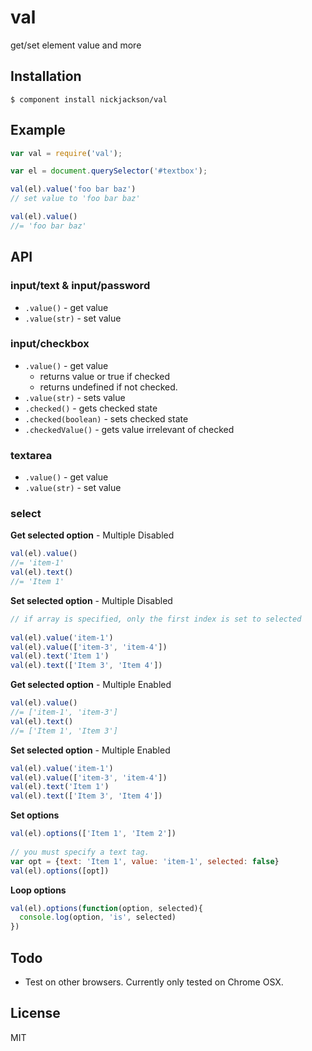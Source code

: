 # val

  get/set element value and more

## Installation

    $ component install nickjackson/val

## Example
```js
var val = require('val');

var el = document.querySelector('#textbox');

val(el).value('foo bar baz')
// set value to 'foo bar baz'

val(el).value()
//= 'foo bar baz'
```

## API
### input/text & input/password
* `.value()` - get value 
* `.value(str)` - set value 

### input/checkbox
* `.value()` - get value
    * returns value or true if checked
    * returns undefined if not checked.
* `.value(str)` - sets value
* `.checked()` - gets checked state
* `.checked(boolean)` - sets checked state
* `.checkedValue()` - gets value irrelevant of checked

### textarea
* `.value()` - get value 
* `.value(str)` - set value 

### select
	
**Get selected option** - Multiple Disabled
```js
val(el).value() 
//= 'item-1'
val(el).text()
//= 'Item 1'
```

**Set selected option** - Multiple Disabled
```js
// if array is specified, only the first index is set to selected
	
val(el).value('item-1')
val(el).value(['item-3', 'item-4'])
val(el).text('Item 1')
val(el).text(['Item 3', 'Item 4'])
```

**Get selected option** - Multiple Enabled

```js
val(el).value() 
//= ['item-1', 'item-3']
val(el).text()
//= ['Item 1', 'Item 3']
```	
**Set selected option** - Multiple Enabled

```js	
val(el).value('item-1')
val(el).value(['item-3', 'item-4'])
val(el).text('Item 1')
val(el).text(['Item 3', 'Item 4'])
```

**Set options**

```js	
val(el).options(['Item 1', 'Item 2'])
	
// you must specify a text tag.
var opt = {text: 'Item 1', value: 'item-1', selected: false}
val(el).options([opt])
```

**Loop options**

```js
val(el).options(function(option, selected){
  console.log(option, 'is', selected)
})
```
## Todo
* Test on other browsers. Currently only tested on Chrome OSX.

## License

  MIT
